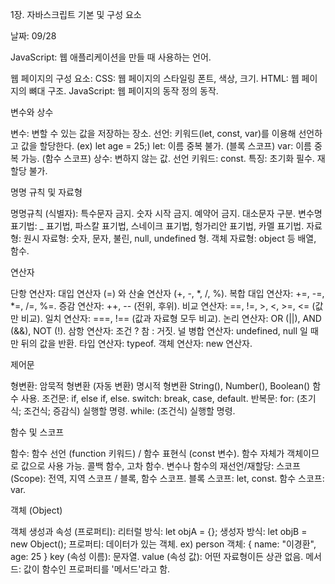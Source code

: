 1장. 자바스크립트 기본 및 구성 요소

날짜: 09/28

JavaScript: 웹 애플리케이션을 만들 때 사용하는 언어.

웹 페이지의 구성 요소:
CSS: 웹 페이지의 스타일링  폰트, 색상, 크기.
HTML: 웹 페이지의 뼈대  구조.
JavaScript: 웹 페이지의 동작 정의  동작.

변수와 상수

변수: 변할 수 있는 값을 저장하는 장소.
선언: 키워드(let, const, var)를 이용해 선언하고 값을 할당한다. (ex) let age = 25;)
let: 이름 중복 불가. (블록 스코프)
var: 이름 중복 가능. (함수 스코프)
상수: 변하지 않는 값.
선언 키워드: const.
특징: 초기화 필수. 재할당 불가.

명명 규칙 및 자료형

명명규칙 (식별자):
특수문자 금지.
숫자 시작 금지.
예약어 금지.
대소문자 구분.
변수명 표기법: _ 표기법, 파스칼 표기법, 스네이크 표기법, 헝가리안 표기법, 카멜 표기법.
자료형:
원시 자료형: 숫자, 문자, 불린, null, undefined 형.
객체 자료형: object 등  배열, 함수.

연산자

단항 연산자: 대입 연산자 (=) 와 산술 연산자 (+, -, *, /, %).
복합 대입 연산자: +=, -=, *=, /=, %=.
증감 연산자: ++, -- (전위, 후위).
비교 연산자: ==, !=, >, <, >=, <= (값만 비교).
일치 연산자: ===, !== (값과 자료형 모두 비교).
논리 연산자: OR (||), AND (&&), NOT (!).
삼항 연산자: 조건 ? 참 : 거짓.
널 병합 연산자: undefined, null 일 때만 뒤의 값을 반환.
타입 연산자: typeof.
객체 연산자: new 연산자.

제어문

형변환:
암묵적 형변환 (자동 변환)
명시적 형변환  String(), Number(), Boolean() 함수 사용.
조건문:
if, else if, else.
switch: break, case, default.
반복문:
for: (초기식; 조건식; 증감식) 실행할 명령.
while: (조건식) 실행할 명령.

함수 및 스코프

함수: 함수 선언 (function 키워드) / 함수 표현식 (const 변수).
함수 자체가 객체이므로 값으로 사용 가능.
 콜백 함수, 고차 함수.
변수나 함수의 재선언/재할당:
스코프 (Scope): 전역, 지역 스코프 / 블록, 함수 스코프.
블록 스코프: let, const.
함수 스코프: var.

객체 (Object)

객체 생성과 속성 (프로퍼티):
리터럴 방식: let objA = {};
생성자 방식: let objB = new Object();
프로퍼티: 데이터가 있는 객체.
ex) person 객체: { name: "이경환", age: 25 }
key (속성 이름): 문자열.
value (속성 값): 어떤 자료형이든 상관 없음.
메서드: 값이 함수인 프로퍼티를 '메서드'라고 함.
